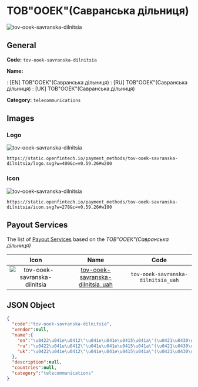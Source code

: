 
# ТОВ"ООЕК"(Савранська дільниця) 
![tov-ooek-savranska-dilnitsia](https://static.openfintech.io/payment_methods/tov-ooek-savranska-dilnitsia/logo.svg?w=400&c=v0.59.26#w200)  

## General 
**Code:** `tov-ooek-savranska-dilnitsia` 
 
**Name:** 
 
:	[EN] ТОВ"ООЕК"(Савранська дільниця) 
:	[RU] ТОВ"ООЕК"(Савранська дільниця) 
:	[UK] ТОВ"ООЕК"(Савранська дільниця) 
 
**Category:** `telecommunications` 
 

## Images 

### Logo 
![tov-ooek-savranska-dilnitsia](https://static.openfintech.io/payment_methods/tov-ooek-savranska-dilnitsia/logo.svg?w=400&c=v0.59.26#w200)  

```
https://static.openfintech.io/payment_methods/tov-ooek-savranska-dilnitsia/logo.svg?w=400&c=v0.59.26#w200
```  

### Icon 
![tov-ooek-savranska-dilnitsia](https://static.openfintech.io/payment_methods/tov-ooek-savranska-dilnitsia/icon.svg?w=278&c=v0.59.26#w100)  

```
https://static.openfintech.io/payment_methods/tov-ooek-savranska-dilnitsia/icon.svg?w=278&c=v0.59.26#w100
```  

## Payout Services 
 
The list of [Payout Services](/payout-services/) based on the _ТОВ"ООЕК"(Савранська дільниця)_ 

|Icon|Name|Code| 
|:---:|:---:|:---:| 
|![tov-ooek-savranska-dilnitsia](https://static.openfintech.io/payout_methods/tov-ooek-savranska-dilnitsia/icon.svg?w=278&c=v0.59.26#w40) |[tov-ooek-savranska-dilnitsia_uah](/payout-services/tov-ooek-savranska-dilnitsia_uah/)|`tov-ooek-savranska-dilnitsia_uah`| 
 

## JSON Object 

```json
{
  "code":"tov-ooek-savranska-dilnitsia",
  "vendor":null,
  "name":{
    "en":"\u0422\u041e\u0412\"\u041e\u041e\u0415\u041a\"(\u0421\u0430\u0432\u0440\u0430\u043d\u0441\u044c\u043a\u0430 \u0434\u0456\u043b\u044c\u043d\u0438\u0446\u044f)",
    "ru":"\u0422\u041e\u0412\"\u041e\u041e\u0415\u041a\"(\u0421\u0430\u0432\u0440\u0430\u043d\u0441\u044c\u043a\u0430 \u0434\u0456\u043b\u044c\u043d\u0438\u0446\u044f)",
    "uk":"\u0422\u041e\u0412\"\u041e\u041e\u0415\u041a\"(\u0421\u0430\u0432\u0440\u0430\u043d\u0441\u044c\u043a\u0430 \u0434\u0456\u043b\u044c\u043d\u0438\u0446\u044f)"
  },
  "description":null,
  "countries":null,
  "category":"telecommunications"
}
```  
